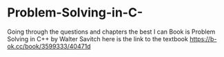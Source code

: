 # Problem-Solving-in-C-
Going through the questions and chapters the best I can 
Book is Problem Solving in C++ by Walter Savitch
here is the link to the textbook
https://b-ok.cc/book/3599333/40471d
